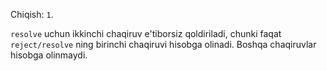 Chiqish: `1`.

`resolve` uchun ikkinchi chaqiruv e'tiborsiz qoldiriladi, chunki faqat `reject/resolve` ning birinchi chaqiruvi hisobga olinadi. Boshqa chaqiruvlar hisobga olinmaydi.
